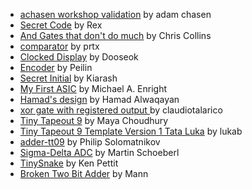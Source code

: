 - [achasen workshop validation](tt_um_wokwi_412367067047460865/info.md) by adam chasen
- [Secret Code](tt_um_wokwi_413387015959903233/info.md) by Rex
- [And Gates that don't do much](tt_um_wokwi_413387122850717697/info.md) by Chris Collins
- [comparator](tt_um_wokwi_413686101237123073/info.md) by prtx
- [Clocked Display](tt_um_wokwi_413879612498222081/info.md) by Dooseok
- [Encoder](tt_um_wokwi_413919625901452289/info.md) by Peilin
- [Secret Initial](tt_um_wokwi_413920089540972545/info.md) by Kiarash
- [My First ASIC](tt_um_wokwi_413920096493033473/info.md) by Michael A. Enright
- [Hamad's design](tt_um_wokwi_413923245817165825/info.md) by Hamad Alwaqayan
- [xor gate with registered output ](tt_um_wokwi_413923639862662145/info.md) by claudiotalarico
- [Tiny Tapeout 9](tt_um_wokwi_414120299211357185/info.md) by Maya Choudhury
- [Tiny Tapeout 9 Template Version 1 Tata Luka](tt_um_wokwi_414120303651028993/info.md) by lukab
- [adder-tt09](tt_um_wokwi_414120388391730177/info.md) by Philip Solomatnikov
- [Sigma-Delta ADC](tt_um_wokwi_414121715329142785/info.md) by Martin Schoeberl
- [TinySnake](tt_um_wokwi_414123795172381697/info.md) by Ken Pettit
- [Broken Two Bit Adder](tt_um_wokwi_414120696731857921/info.md) by Mann
